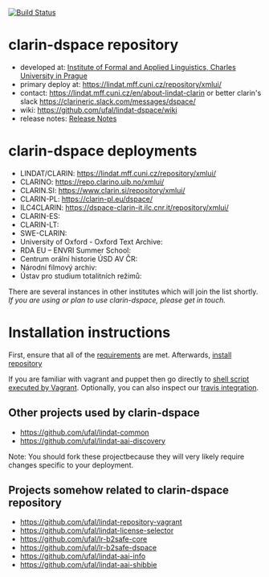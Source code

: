 [![Build Status](https://travis-ci.org/ufal/clarin-dspace.svg?branch=lindat)](https://travis-ci.org/ufal/lindat-dspace)
# clarin-dspace repository

* developed at: [Institute of Formal and Applied Linguistics, Charles University in Prague](http://ufal.mff.cuni.cz/)
* primary deploy at: https://lindat.mff.cuni.cz/repository/xmlui/
* contact: https://lindat.mff.cuni.cz/en/about-lindat-clarin or better clarin's slack https://clarineric.slack.com/messages/dspace/
* wiki: https://github.com/ufal/lindat-dspace/wiki
* release notes: [Release Notes](https://github.com/ufal/lindat-dspace/wiki/ReleaseNotes)

# clarin-dspace deployments

* LINDAT/CLARIN: https://lindat.mff.cuni.cz/repository/xmlui/
* CLARINO: https://repo.clarino.uib.no/xmlui/
* CLARIN.SI: https://www.clarin.si/repository/xmlui/
* CLARIN-PL: https://clarin-pl.eu/dspace/
* ILC4CLARIN: https://dspace-clarin-it.ilc.cnr.it/repository/xmlui/
* CLARIN-ES:
* CLARIN-LT:
* SWE-CLARIN:
* University of Oxford - Oxford Text Archive:
* RDA EU – ENVRI Summer School:
* Centrum orální historie ÚSD AV ČR:
* Národní filmový archiv:
* Ústav pro studium totalitních režimů:

There are several instances in other institutes which will join the list shortly. 
*If you are using or plan to use clarin-dspace, please get in touch.*


# Installation instructions

First, ensure that all of the [requirements](https://github.com/ufal/clarin-dspace/wiki/Installation----Prerequisites) are met.
Afterwards, [install repository](https://github.com/ufal/clarin-dspace/wiki/Installation)

If you are familiar with vagrant and puppet then go directly to
[shell script executed by Vagrant](https://github.com/ufal/lindat-repository-vagrant/blob/master/Projects/setup.lindat.sh).
Optionally, you can also inspect our [travis integration](https://github.com/ufal/clarin-dspace/blob/lindat/.travis.yml).

## Other projects used by clarin-dspace

* https://github.com/ufal/lindat-common
* https://github.com/ufal/lindat-aai-discovery

Note: You should fork these projectbecause they will very likely require changes specific to your deployment.


## Projects somehow related to clarin-dspace repository

* https://github.com/ufal/lindat-repository-vagrant
* https://github.com/ufal/lindat-license-selector
* https://github.com/ufal/lr-b2safe-core
* https://github.com/ufal/lr-b2safe-dspace
* https://github.com/ufal/lindat-aai-info
* https://github.com/ufal/lindat-aai-shibbie
